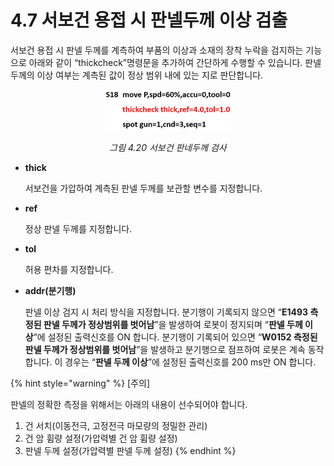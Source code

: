 ﻿# 4.7 서보건 용접 시 판넬두께 이상 검출

서보건 용접 시 판넬 두께를 계측하여 부품의 이상과 소재의 장착 누락을 검지하는 기능으로 아래와 같이 “thickcheck”명령문을 추가하여 간단하게 수행할 수 있습니다. 판넬 두께의 이상 여부는 계측된 값이 정상 범위 내에 있는 지로 판단합니다.

<p align="center">
 <img src="../_assets/image_49.png" width="40%"></img>
 <em><p align="center">그림 4.20 서보건 판네두께 검사</p></em>
</p>

* **thick**

    서보건을 가압하여 계측된 판넬 두께를 보관할 변수를 지정합니다.
* **ref**

    정상 판넬 두께를 지정합니다.
* **tol**

    허용 편차를 지정합니다.
* **addr(분기행)**

    판넬 이상 검지 시 처리 방식을 지정합니다. 분기행이 기록되지 않으면 “**E1493 측정된 판넬 두께가 정상범위를 벗어남**”을 발생하여 로봇이 정지되며 “**판넬 두께 이상**”에 설정된 출력신호를 ON 합니다. 분기행이 기록되어 있으면 “**W0152 측정된 판넬 두께가 정상범위를 벗어남**”을 발생하고 분기행으로 점프하여 로봇은 계속 동작합니다. 이 경우는 “**판넬 두께 이상**”에 설정된 출력신호를 200 ms만 ON 합니다.



{% hint style="warning" %}
[주의]  

판넬의 정확한 측정을 위해서는 아래의 내용이 선수되어야 합니다.

1. 건 서치(이동전극, 고정전극 마모량의 정밀한 관리)
2. 건 암 휨량 설정(가압력별 건 암 휨량 설정)
3. 판넬 두께 설정(가압력별 판넬 두께 설정)
{% endhint %}
